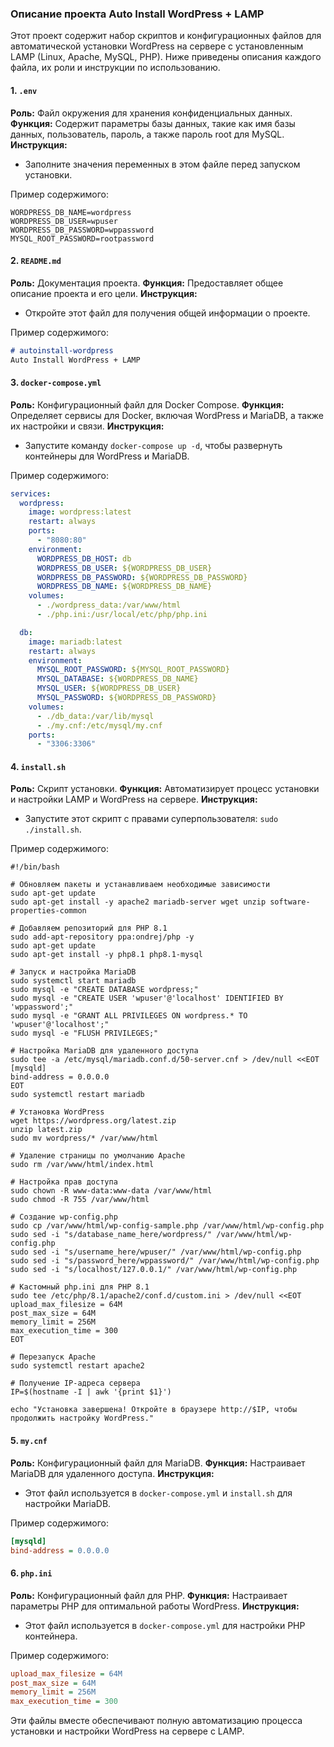 ### Описание проекта Auto Install WordPress + LAMP

Этот проект содержит набор скриптов и конфигурационных файлов для автоматической установки WordPress на сервере с установленным LAMP (Linux, Apache, MySQL, PHP). Ниже приведены описания каждого файла, их роли и инструкции по использованию.

#### 1. `.env`
**Роль:** Файл окружения для хранения конфиденциальных данных.
**Функция:** Содержит параметры базы данных, такие как имя базы данных, пользователь, пароль, а также пароль root для MySQL.
**Инструкция:**
   - Заполните значения переменных в этом файле перед запуском установки.

Пример содержимого:
```dotenv
WORDPRESS_DB_NAME=wordpress
WORDPRESS_DB_USER=wpuser
WORDPRESS_DB_PASSWORD=wppassword
MYSQL_ROOT_PASSWORD=rootpassword
```

#### 2. `README.md`
**Роль:** Документация проекта.
**Функция:** Предоставляет общее описание проекта и его цели.
**Инструкция:**
   - Откройте этот файл для получения общей информации о проекте.

Пример содержимого:
```markdown
# autoinstall-wordpress
Auto Install WordPress + LAMP
```

#### 3. `docker-compose.yml`
**Роль:** Конфигурационный файл для Docker Compose.
**Функция:** Определяет сервисы для Docker, включая WordPress и MariaDB, а также их настройки и связи.
**Инструкция:**
   - Запустите команду `docker-compose up -d`, чтобы развернуть контейнеры для WordPress и MariaDB.

Пример содержимого:
```yaml
services:
  wordpress:
    image: wordpress:latest
    restart: always
    ports:
      - "8080:80"
    environment:
      WORDPRESS_DB_HOST: db
      WORDPRESS_DB_USER: ${WORDPRESS_DB_USER}
      WORDPRESS_DB_PASSWORD: ${WORDPRESS_DB_PASSWORD}
      WORDPRESS_DB_NAME: ${WORDPRESS_DB_NAME}
    volumes:
      - ./wordpress_data:/var/www/html
      - ./php.ini:/usr/local/etc/php/php.ini

  db:
    image: mariadb:latest
    restart: always
    environment:
      MYSQL_ROOT_PASSWORD: ${MYSQL_ROOT_PASSWORD}
      MYSQL_DATABASE: ${WORDPRESS_DB_NAME}
      MYSQL_USER: ${WORDPRESS_DB_USER}
      MYSQL_PASSWORD: ${WORDPRESS_DB_PASSWORD}
    volumes:
      - ./db_data:/var/lib/mysql
      - ./my.cnf:/etc/mysql/my.cnf
    ports:
      - "3306:3306"
```

#### 4. `install.sh`
**Роль:** Скрипт установки.
**Функция:** Автоматизирует процесс установки и настройки LAMP и WordPress на сервере.
**Инструкция:**
   - Запустите этот скрипт с правами суперпользователя: `sudo ./install.sh`.

Пример содержимого:
```shell
#!/bin/bash

# Обновляем пакеты и устанавливаем необходимые зависимости
sudo apt-get update
sudo apt-get install -y apache2 mariadb-server wget unzip software-properties-common

# Добавляем репозиторий для PHP 8.1
sudo add-apt-repository ppa:ondrej/php -y
sudo apt-get update
sudo apt-get install -y php8.1 php8.1-mysql

# Запуск и настройка MariaDB
sudo systemctl start mariadb
sudo mysql -e "CREATE DATABASE wordpress;"
sudo mysql -e "CREATE USER 'wpuser'@'localhost' IDENTIFIED BY 'wppassword';"
sudo mysql -e "GRANT ALL PRIVILEGES ON wordpress.* TO 'wpuser'@'localhost';"
sudo mysql -e "FLUSH PRIVILEGES;"

# Настройка MariaDB для удаленного доступа
sudo tee -a /etc/mysql/mariadb.conf.d/50-server.cnf > /dev/null <<EOT
[mysqld]
bind-address = 0.0.0.0
EOT
sudo systemctl restart mariadb

# Установка WordPress
wget https://wordpress.org/latest.zip
unzip latest.zip
sudo mv wordpress/* /var/www/html

# Удаление страницы по умолчанию Apache
sudo rm /var/www/html/index.html

# Настройка прав доступа
sudo chown -R www-data:www-data /var/www/html
sudo chmod -R 755 /var/www/html

# Создание wp-config.php
sudo cp /var/www/html/wp-config-sample.php /var/www/html/wp-config.php
sudo sed -i "s/database_name_here/wordpress/" /var/www/html/wp-config.php
sudo sed -i "s/username_here/wpuser/" /var/www/html/wp-config.php
sudo sed -i "s/password_here/wppassword/" /var/www/html/wp-config.php
sudo sed -i "s/localhost/127.0.0.1/" /var/www/html/wp-config.php

# Кастомный php.ini для PHP 8.1
sudo tee /etc/php/8.1/apache2/conf.d/custom.ini > /dev/null <<EOT
upload_max_filesize = 64M
post_max_size = 64M
memory_limit = 256M
max_execution_time = 300
EOT

# Перезапуск Apache
sudo systemctl restart apache2

# Получение IP-адреса сервера
IP=$(hostname -I | awk '{print $1}')

echo "Установка завершена! Откройте в браузере http://$IP, чтобы продолжить настройку WordPress."
```

#### 5. `my.cnf`
**Роль:** Конфигурационный файл для MariaDB.
**Функция:** Настраивает MariaDB для удаленного доступа.
**Инструкция:**
   - Этот файл используется в `docker-compose.yml` и `install.sh` для настройки MariaDB.

Пример содержимого:
```ini
[mysqld]
bind-address = 0.0.0.0
```

#### 6. `php.ini`
**Роль:** Конфигурационный файл для PHP.
**Функция:** Настраивает параметры PHP для оптимальной работы WordPress.
**Инструкция:**
   - Этот файл используется в `docker-compose.yml` для настройки PHP контейнера.

Пример содержимого:
```ini
upload_max_filesize = 64M
post_max_size = 64M
memory_limit = 256M
max_execution_time = 300
```

Эти файлы вместе обеспечивают полную автоматизацию процесса установки и настройки WordPress на сервере с LAMP.

